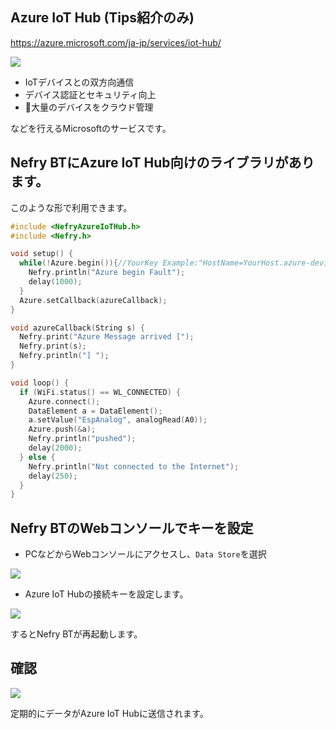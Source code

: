 
## Azure IoT Hub (Tips紹介のみ)

https://azure.microsoft.com/ja-jp/services/iot-hub/

![](https://i.gyazo.com/e3bfdfd8664c4ee5a3486ec7b4d1fbf1.jpg)

* IoTデバイスとの双方向通信
* デバイス認証とセキュリティ向上
* 大量のデバイスをクラウド管理

などを行えるMicrosoftのサービスです。

## Nefry BTにAzure IoT Hub向けのライブラリがあります。

このような形で利用できます。

```5.5.ino
#include <NefryAzureIoTHub.h>
#include <Nefry.h>

void setup() {
  while(!Azure.begin()){//YourKey Example:"HostName=YourHost.azure-devices.net;DeviceId=YourDevice;SharedAccessKey=" をConfigで入力します
    Nefry.println("Azure begin Fault");
    delay(1000);
  }
  Azure.setCallback(azureCallback);
}

void azureCallback(String s) {
  Nefry.print("Azure Message arrived [");
  Nefry.print(s);
  Nefry.println("] ");
}

void loop() {
  if (WiFi.status() == WL_CONNECTED) {
    Azure.connect();
    DataElement a = DataElement();
    a.setValue("EspAnalog", analogRead(A0));
    Azure.push(&a);
    Nefry.println("pushed");
    delay(2000);
  } else {
    Nefry.println("Not connected to the Internet");
    delay(250);
  }
}
```

## Nefry BTのWebコンソールでキーを設定

* PCなどからWebコンソールにアクセスし、`Data Store`を選択

![](https://i.gyazo.com/d7499928a193e688742d58dbf4cec1b3.png)

* Azure IoT Hubの接続キーを設定します。

![](https://i.gyazo.com/16c1bc05e595080e8fcadac8becc759f.png)

するとNefry BTが再起動します。

## 確認

![](https://i.gyazo.com/db219fb64db5d90b2c27f88adfe07a34.png)

定期的にデータがAzure IoT Hubに送信されます。